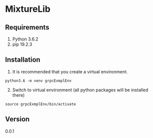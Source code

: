 # MixtureLib

## Requirements
1. Python 3.6.2
2. pip 19.2.3

## Installation
1. It is recommended that you create a virtual environment.
```
python3.6 -m venv grpcExmplEnv
```
2. Switch to virtual environment (all python packages will be installed there)
```
source grpcExmplEnv/bin/activate
```

## Version
0.0.1
